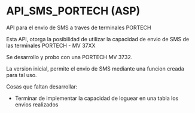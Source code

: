 # API_SMS_PORTECH (ASP)
API para el envio de SMS a traves de terminales PORTECH

Esta API, otorga la posibilidad de utilizar la capacidad de envio de SMS de las terminales PORTECH - MV 37XX

Se desarrollo y probo con una PORTECH MV 3732.

La version inicial, permite el envio de SMS mediante una funcion creada para tal uso. 

Cosas que faltan desarrollar:

- Terminar de implementar la capacidad de loguear en una tabla los envios realizados

